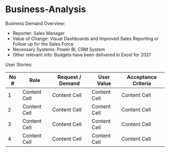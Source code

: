# Business-Analysis
Business Demand Overview:

- Reporter: Sales Manager
- Value of Change: Visual Dashboards and Improved Sales Reporting or Follow up for the Sales Force
- Necessary Systems: Power BI, CRM System
- Other relevant info: Budgets have been delivered in Excel for 2021

User Stories:

| No #  | Role | Request / Demand  | User Value | Acceptance Criteria |
| ------------- | ------------- | ------------- | ------------- | ------------- |
| 1  | Content Cell  | Content Cell  | Content Cell  | Content Cell  |
| 2  | Content Cell  | Content Cell  | Content Cell  | Content Cell  |
| 3  | Content Cell  | Content Cell  | Content Cell  | Content Cell  |
| 4  | Content Cell  | Content Cell  | Content Cell  | Content Cell  |
